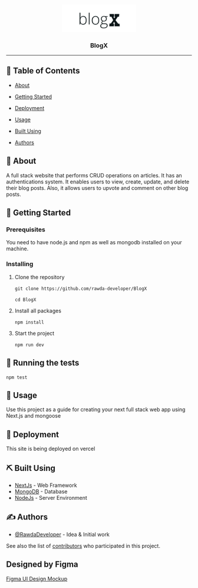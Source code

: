 <p align="center">
  <a href="" rel="noopener">
 <img width=200px src="./public/BlogX.png" alt="Project logo"></a>
</p>

<h3 align="center">BlogX</h3>

---

## 📝 Table of Contents

- [About](#about)
- [Getting Started](#getting_started)
- [Deployment](#deployment)
- [Usage](#usage)
- [Built Using](#built_using)

- [Authors](#authors)

## 🧐 About <a name = "about"></a>

A full stack website that performs CRUD operations on articles. It has an authentications system. It enables users to view, create, update, and delete their blog posts. Also, it allows users to upvote and comment on other blog posts.

## 🏁 Getting Started <a name = "getting_started"></a>

### Prerequisites

You need to have node.js and npm as well as mongodb installed on your machine.

### Installing

1. Clone the repository

   ```
   git clone https://github.com/rawda-developer/BlogX
   ```

   ```
   cd BlogX
   ```

2. Install all packages
   ```
   npm install
   ```
3. Start the project
   ```
   npm run dev
   ```

## 🔧 Running the tests

```
npm test
```

## 🎈 Usage <a name="usage"></a>

Use this project as a guide for creating your next full stack web app using Next.js and mongoose

## 🚀 Deployment <a name = "deployment"></a>

This site is being deployed on vercel

## ⛏️ Built Using <a name = "built_using"></a>

- [NextJs](https://nextjs.org/) - Web Framework
- [MongoDB](https://www.mongodb.com/) - Database
- [NodeJs](https://nodejs.org/en/) - Server Environment

## ✍️ Authors <a name = "authors"></a>

- [@RawdaDeveloper](https://github.com/rawda-developer) - Idea & Initial work

See also the list of [contributors](https://github.com/kylelobo/The-Documentation-Compendium/contributors) who participated in this project.

## Designed by Figma

[Figma UI Design Mockup](https://www.figma.com/proto/q1iWAZdSeoDzjfB0xWNrFZ/BlogX?node-id=2%3A70409&scaling=scale-down&page-id=0%3A1&starting-point-node-id=2%3A70409)
